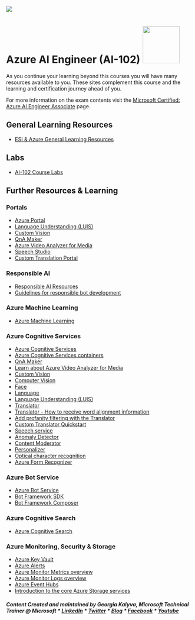 [![](https://github.com/georgiakalyva/learningresources/raw/main/assets/ESIms.jpg)](https://github.com/georgiakalyva/learningresources/raw/main/assets/ESIms.jpg)

# Azure AI Engineer (AI-102) <img src="https://github.com/georgiakalyva/learningresources/raw/main/assets/ai-102.jpg" width="100">

As you continue your learning beyond this courses you will have many resources available to you. These sites complement this course and the learning and certification journey ahead of you.

For more information on the exam contents visit the [Microsoft Certified: Azure AI Engineer Associate](https://docs.microsoft.com/en-us/learn/certifications/azure-ai-engineer/ "Microsoft Certified: Azure AI Engineer Associate") page.

## General Learning Resources

- [ESI & Azure General Learning Resources](https://georgiakalyva.github.io/Learning-Resources/ "ESI & Azure General Learning Resources")

## Labs

- [AI-102 Course Labs](https://microsoftlearning.github.io/AI-102-AIEngineer/ "AI-102 Course Labs")

## Further Resources & Learning

### Portals

- [Azure Portal](https://portal.azure.com/ "Azure Portal")
- [Language Understanding (LUIS)](https://www.luis.ai/ "Language Understanding (LUIS)")
- [Custom Vision](https://www.customvision.ai/ "Custom Vision")
- [QnA Maker](https://www.qnamaker.ai/ "QnA Maker")
- [Azure Video Analyzer for Media](https://www.videoindexer.ai/ "Azure Video Analyzer for Media")
- [Speech Studio](https://speech.microsoft.com/ "Speech Studio")
- [Custom Translation Portal](https://portal.customtranslator.azure.ai/)

### Responsible AI

- [Responsible AI Resources](https://www.microsoft.com/ai/responsible-ai "Responsible AI Resources")
- [Guidelines for responsible bot development](https://www.microsoft.com/research/publication/responsible-bots "Guidelines for responsible bot development")

### Azure Machine Learning

- [Azure Machine Learning](https://docs.microsoft.com/en-us/azure/machine-learning/ "Azure Machine Learning")

### Azure Cognitive Services

- [Azure Cognitive Services](https://docs.microsoft.com/en-us/azure/cognitive-services/ "Azure Cognitive Services")
- [Azure Cognitive Services containers](https://docs.microsoft.com/en-us/azure/cognitive-services/containers/ "Azure Cognitive Services containers")
- [QnA Maker](https://docs.microsoft.com/en-us/azure/cognitive-services/qnamaker/ "QnA Maker")
- [Learn about Azure Video Analyzer for Media](https://docs.microsoft.com/en-us/azure/azure-video-analyzer/video-analyzer-for-media-docs/ "Learn about Azure Video Analyzer for Media")
- [Custom Vision](https://docs.microsoft.com/en-us/azure/cognitive-services/Custom-Vision-Service/ "Custom Vision")
- [Computer Vision](https://docs.microsoft.com/en-us/azure/cognitive-services/computer-vision/ "Computer Vision")
- [Face](https://docs.microsoft.com/en-us/azure/cognitive-services/face/ "Face")
- [Language](https://docs.microsoft.com/en-us/azure/cognitive-services/language-service/ "Language")
- [Language Understanding (LUIS)](https://docs.microsoft.com/en-us/azure/cognitive-services/luis/ "Language Understanding (LUIS)")
- [Translator](https://docs.microsoft.com/en-us/azure/cognitive-services/translator/ "Translator")
- [Translator - How to receive word alignment information](https://docs.microsoft.com/azure/cognitive-services/translator/word-alignment)
- [Add profanity filtering with the Translator](https://docs.microsoft.com/azure/cognitive-services/translator/profanity-filtering)
- [Custom Translator Quickstart](https://docs.microsoft.com/azure/cognitive-services/translator/custom-translator/quickstart-build-deploy-custom-model)
- [Speech service](https://docs.microsoft.com/en-us/azure/cognitive-services/speech-service/ "Speech service")
- [Anomaly Detector](https://docs.microsoft.com/en-us/azure/cognitive-services/anomaly-detector/ "Anomaly Detector")
- [Content Moderator](https://docs.microsoft.com/en-us/azure/cognitive-services/content-moderator/ "Content Moderator")
- [Personalizer](https://docs.microsoft.com/en-us/azure/cognitive-services/personalizer/ "Personalizer")
- [Optical character recognition](https://docs.microsoft.com/en-us/azure/cognitive-services/computer-vision/overview-ocr "Optical character recognition")
- [Azure Form Recognizer](https://docs.microsoft.com/en-us/azure/applied-ai-services/form-recognizer/ "Azure Form Recognizer")

### Azure Bot Service
- [Azure Bot Service](https://docs.microsoft.com/en-us/azure/bot-service/?view=azure-bot-service-4.0 "Azure Bot Service")
- [Bot Framework SDK](https://docs.microsoft.com/en-us/azure/bot-service/index-bf-sdk?view=azure-bot-service-4.0 "Bot Framework SDK")
- [Bot Framework Composer](https://docs.microsoft.com/en-us/composer/ "Bot Framework Composer")

### Azure Cognitive Search

- [Azure Cognitive Search](https://docs.microsoft.com/en-us/azure/search/ "Azure Cognitive Search")

### Azure Monitoring, Security & Storage

- [Azure Key Vault](https://docs.microsoft.com/en-us/azure/key-vault/general/basic-concepts "Azure Key Vault")
- [Azure Alerts](https://docs.microsoft.com/en-us/azure/azure-monitor/alerts/alerts-overview "Azure Alerts")
- [Azure Monitor Metrics overview](https://docs.microsoft.com/en-us/azure/azure-monitor/essentials/data-platform-metrics "Azure Monitor Metrics overview")
- [Azure Monitor Logs overview](https://docs.microsoft.com/en-us/azure/azure-monitor/logs/data-platform-logs "Azure Monitor Logs overview")
- [Azure Event Hubs](https://docs.microsoft.com/en-us/azure/event-hubs/ "Azure Event Hubs")
- [Introduction to the core Azure Storage services](https://docs.microsoft.com/en-us/azure/storage/common/storage-introduction "Introduction to the core Azure Storage services")

##### Content Created and maintained by Georgia Kalyva, Microsoft Technical Trainer @ Microsoft \* [LinkedIn](https://www.linkedin.com/in/georgiakalyva/) \* [Twitter](https://twitter.com/georgiakalyva) \* [Blog](https://www.codestories.gr/) \* [Facebook](https://www.facebook.com/codestoriesgr/) \* [Youtube](https://www.youtube.com/channel/UCRqeLEhnEjYiRwhjwOmVXDg)
